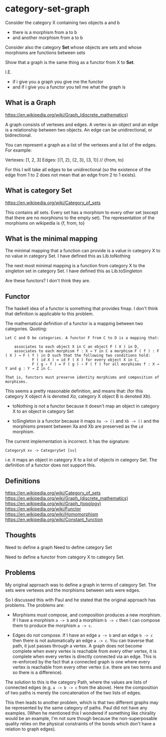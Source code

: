 # category-set-graph

Consider the category X containing two objects a and b
 * there is a morphism from a to b
 * and another morphism from a to b

Consider also the category **Set** whose objects are sets and whose morphisms are functions between sets

Show that a graph is the same thing as a functor from X to **Set**.

I.E.
 * if i give you a graph you give me the functor
 * and if i give you a functor you tell me what the graph is

## What is a Graph

https://en.wikipedia.org/wiki/Graph_(discrete_mathematics)

A graph consists of vertexes and edges.
A vertex is an object and an edge is a relationship between two objects.
An edge can be unidirectional, or bidirectional.

You can represent a graph as a list of the vertexes and a list of the edges. For example:

Vertexes: [1, 2, 3]
Edges: [{1, 2}, {2, 3}, {3, 1}] // {from, to}

For this I will take all edges to be unidirectional (so the existence of the edge from 1 to 2 does not mean that an edge from 2 to 1 exists).

## What is category Set

https://en.wikipedia.org/wiki/Category_of_sets

This contains all sets.
Every set has a morphism to every other set (except that there are no morphisms to the empty set).
The representation of the morphisms on wikipedia is {f, from, to}

## What is the minimal mapping

The minimal mapping that a function can provide is a value in category X to no value in category Set.
I have defined this as Lib.toNothing

The next most minimal mapping is a function from category X to the singleton set in category Set.
I have defined this as Lib.toSingleton

Are these functors?
I don't think they are.

## Functor

The haskell idea of a functor is something that provides fmap. I don't think that definition is applicable to this problem.

The mathematical definition of a functor is a mapping between two categories. Quoting:

    Let C and D be categories. A functor F from C to D is a mapping that:

        associates to each object X in C an object F ( X ) in D,
        associates to each morphism f : X → Y in C a morphism F ( f ) : F ( X ) → F ( Y ) in D such that the following two conditions hold:
                F ( id X ) = id F ( X ) for every object X in C,
                F ( g ∘ f ) = F ( g ) ∘ F ( f ) for all morphisms f : X → Y and g : Y → Z in C.

    That is, functors must preserve identity morphisms and composition of morphisms.

This seems a pretty reasonable definition, and means that:
(for this category X object A is denoted _Xa_, category X object B is denoted _Xb_).

 * toNothing _is not_ a functor
   because it doesn't map an object in category X to an object in category Set

 * toSingleton _is_ a functor
   because it maps `Xa -> ()` and `Xb -> ()`
   and the morphisms present between Xa and Xb are preserved as the `id` morphism.

The current implementation is incorrect. It has the signature:

    CategoryX xv -> CategorySet [sv]

i.e. it maps an object in category X to a list of objects in category Set.
The definition of a functor does not support this.


## Definitions

https://en.wikipedia.org/wiki/Category_of_sets
https://en.wikipedia.org/wiki/Graph_(discrete_mathematics)
https://en.wikipedia.org/wiki/Graph_(topology)
https://en.wikipedia.org/wiki/Functor
https://en.wikipedia.org/wiki/Homomorphism
https://en.wikipedia.org/wiki/Constant_function

## Thoughts

Need to define a graph
Need to define category Set

Need to define a functor from category X to category Set.

## Problems

My original approach was to define a graph in terms of category Set.
The sets were vertexes and the morphisms between sets were edges.

So I discussed this with Paul and he stated that the original approach has problems.
The problems are:

 * Morphisms _must_ compose, and composition produces a new morphism.
   If I have a morphism `a -> b` and a morphism `b -> c` then I can compose them to produce the morphism `a -> c`.

 * Edges do not compose.
   If I have an edge `a -> b` and an edge `b -> c` then there is not automatically an edge `a -> c`.
   You can traverse that path, it just passes through a vertex.
   A graph does not become complete when every vertex is reachable from every other vertex, it is complete when every vertex is directly connected via an edge.
   This is re-enforced by the fact that a connected graph is one where every vertex is reachable from every other vertex (i.e. there are two terms and so there is a difference).

The solution to this is the category Path, where the values are lists of
connected edges (e.g. `a -> b -> c` from the above). Here the composition of
two paths is merely the concatenation of the two lists of edges.

This then leads to another problem, which is that two different graphs may be
represented by the same category of paths. Paul did not have any examples.
(When he mentioned this I wondered if something like chirality would be an
example, I'm not sure though because the non-superposable quality relies on the
physical constraints of the bonds which don't have a relation to graph edges).
